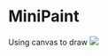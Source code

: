 # MiniPaint
Using canvas to draw
<img src='https://media.giphy.com/media/tyDcNCWDI4rqh1INxL/giphy.gif'/>
